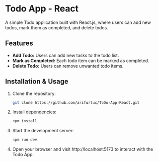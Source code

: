 # Todo App - React

A simple Todo application built with React.js, where users can add new todos, mark them as completed, and delete todos.

## Features

- **Add Todo:** Users can add new tasks to the todo list.
- **Mark as Completed:** Each todo item can be marked as completed.
- **Delete Todo:** Users can remove unwanted todo items.

## Installation & Usage

1. Clone the repository:

   ```bash
   git clone https://github.com/arifurtuc/ToDo-App-React.git

2. Install dependencies:

   ```bash
   npm install

3. Start the development server:

   ```bash
   npm run dev
   
4. Open your browser and visit http://localhost:5173 to interact with the Todo App.

